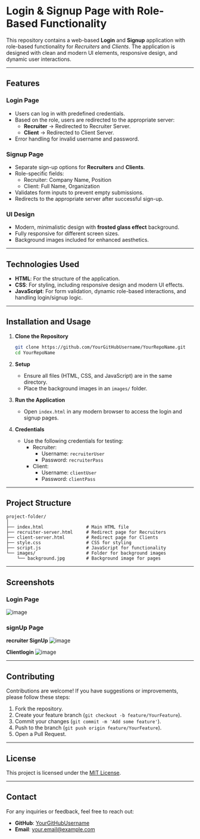 # Login & Signup Page with Role-Based Functionality

This repository contains a web-based **Login** and **Signup** application with role-based functionality for *Recruiters* and *Clients*. The application is designed with clean and modern UI elements, responsive design, and dynamic user interactions.

---

## Features

### Login Page
- Users can log in with predefined credentials.
- Based on the role, users are redirected to the appropriate server:
  - **Recruiter** → Redirected to Recruiter Server.
  - **Client** → Redirected to Client Server.
- Error handling for invalid username and password.

### Signup Page
- Separate sign-up options for **Recruiters** and **Clients**.
- Role-specific fields:
  - Recruiter: Company Name, Position
  - Client: Full Name, Organization
- Validates form inputs to prevent empty submissions.
- Redirects to the appropriate server after successful sign-up.

### UI Design
- Modern, minimalistic design with **frosted glass effect** background.
- Fully responsive for different screen sizes.
- Background images included for enhanced aesthetics.

---

## Technologies Used

- **HTML**: For the structure of the application.
- **CSS**: For styling, including responsive design and modern UI effects.
- **JavaScript**: For form validation, dynamic role-based interactions, and handling login/signup logic.

---

## Installation and Usage

1. **Clone the Repository**
   ```bash
   git clone https://github.com/YourGitHubUsername/YourRepoName.git
   cd YourRepoName
   ```

2. **Setup**
   - Ensure all files (HTML, CSS, and JavaScript) are in the same directory.
   - Place the background images in an `images/` folder.

3. **Run the Application**
   - Open `index.html` in any modern browser to access the login and signup pages.

4. **Credentials**
   - Use the following credentials for testing:
     - Recruiter:
       - Username: `recruiterUser`
       - Password: `recruiterPass`
     - Client:
       - Username: `clientUser`
       - Password: `clientPass`

---

## Project Structure

```
project-folder/
│
├── index.html                # Main HTML file
├── recruiter-server.html     # Redirect page for Recruiters
├── client-server.html        # Redirect page for Clients
├── style.css                 # CSS for styling
├── script.js                 # JavaScript for functionality
└── images/                   # Folder for background images
    └── background.jpg        # Background image for pages
```

---

## Screenshots

### Login Page
![image](https://github.com/user-attachments/assets/acdd8cb1-f412-4aac-b72f-dd66dfba57a9)


### signUp Page
**recruiter SignUp**
![image](https://github.com/user-attachments/assets/d0bb987f-8352-4ce2-8cee-418c5a398fdf)

**Clientlogin**
![image](https://github.com/user-attachments/assets/fdc04cb4-1066-4140-8afc-99c37e60ad9d)






---

## Contributing

Contributions are welcome! If you have suggestions or improvements, please follow these steps:
1. Fork the repository.
2. Create your feature branch (`git checkout -b feature/YourFeature`).
3. Commit your changes (`git commit -m 'Add some feature'`).
4. Push to the branch (`git push origin feature/YourFeature`).
5. Open a Pull Request.

---

## License

This project is licensed under the [MIT License](LICENSE).

---

## Contact

For any inquiries or feedback, feel free to reach out:
- **GitHub**: [YourGitHubUsername](https://github.com/YourGitHubUsername)
- **Email**: your.email@example.com
